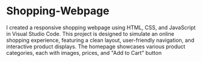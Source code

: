 # Shopping-Webpage
I created a responsive shopping webpage using HTML, CSS, and JavaScript in Visual Studio Code. This project is designed to simulate an online shopping experience, featuring a clean layout, user-friendly navigation, and interactive product displays. The homepage showcases various product categories, each with images, prices, and "Add to Cart" button

